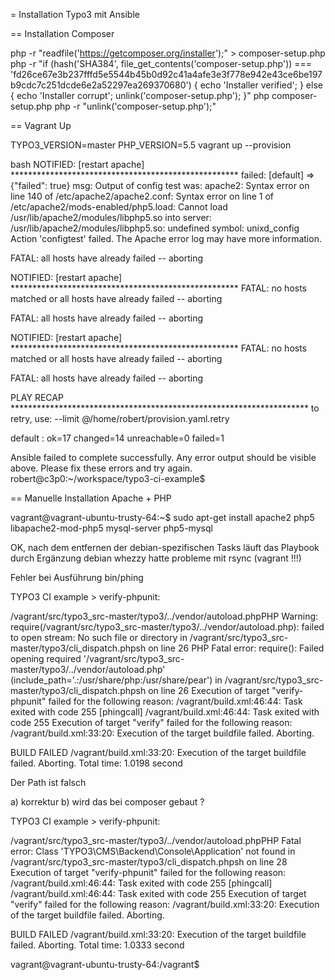 = Installation Typo3 mit Ansible

== Installation Composer

php -r "readfile('https://getcomposer.org/installer');" > composer-setup.php
php -r "if (hash('SHA384', file_get_contents('composer-setup.php')) === 'fd26ce67e3b237fffd5e5544b45b0d92c41a4afe3e3f778e942e43ce6be197b9cdc7c251dcde6e2a52297ea269370680') { echo 'Installer verified'; } else { echo 'Installer corrupt'; unlink('composer-setup.php'); }"
php composer-setup.php
php -r "unlink('composer-setup.php');"

== Vagrant Up

TYPO3_VERSION=master PHP_VERSION=5.5 vagrant up --provision

bash
NOTIFIED: [restart apache] **************************************************** 
failed: [default] => {"failed": true}
msg: Output of config test was:
apache2: Syntax error on line 140 of /etc/apache2/apache2.conf: Syntax error on line 1 of /etc/apache2/mods-enabled/php5.load: Cannot load /usr/lib/apache2/modules/libphp5.so into server: /usr/lib/apache2/modules/libphp5.so: undefined symbol: unixd_config
Action 'configtest' failed.
The Apache error log may have more information.


FATAL: all hosts have already failed -- aborting

NOTIFIED: [restart apache] **************************************************** 
FATAL: no hosts matched or all hosts have already failed -- aborting


FATAL: all hosts have already failed -- aborting

NOTIFIED: [restart apache] **************************************************** 
FATAL: no hosts matched or all hosts have already failed -- aborting


FATAL: all hosts have already failed -- aborting

PLAY RECAP ******************************************************************** 
           to retry, use: --limit @/home/robert/provision.yaml.retry

default                    : ok=17   changed=14   unreachable=0    failed=1   

Ansible failed to complete successfully. Any error output should be
visible above. Please fix these errors and try again.
robert@c3p0:~/workspace/typo3-ci-example$ 

== Manuelle Installation Apache + PHP

vagrant@vagrant-ubuntu-trusty-64:~$ sudo apt-get install apache2 php5 libapache2-mod-php5 mysql-server php5-mysql

OK, nach dem entfernen der debian-spezifischen Tasks läuft das Playbook durch
Ergänzung debian whezzy hatte probleme mit rsync (vagrant !!!)

Fehler bei Ausführung bin/phing

TYPO3 CI example > verify-phpunit:

/vagrant/src/typo3_src-master/typo3/../vendor/autoload.phpPHP Warning:  require(/vagrant/src/typo3_src-master/typo3/../vendor/autoload.php): failed to open stream: No such file or directory in /vagrant/src/typo3_src-master/typo3/cli_dispatch.phpsh on line 26
PHP Fatal error:  require(): Failed opening required '/vagrant/src/typo3_src-master/typo3/../vendor/autoload.php' (include_path='.:/usr/share/php:/usr/share/pear') in /vagrant/src/typo3_src-master/typo3/cli_dispatch.phpsh on line 26
Execution of target "verify-phpunit" failed for the following reason: /vagrant/build.xml:46:44: Task exited with code 255
[phingcall] /vagrant/build.xml:46:44: Task exited with code 255
Execution of target "verify" failed for the following reason: /vagrant/build.xml:33:20: Execution of the target buildfile failed. Aborting.

BUILD FAILED
/vagrant/build.xml:33:20: Execution of the target buildfile failed. Aborting.
Total time: 1.0198 second

Der Path ist falsch

a) korrektur
b) wird das bei composer gebaut ?

TYPO3 CI example > verify-phpunit:

/vagrant/src/typo3_src-master/typo3/../vendor/autoload.phpPHP Fatal error:  Class 'TYPO3\CMS\Backend\Console\Application' not found in /vagrant/src/typo3_src-master/typo3/cli_dispatch.phpsh on line 28
Execution of target "verify-phpunit" failed for the following reason: /vagrant/build.xml:46:44: Task exited with code 255
[phingcall] /vagrant/build.xml:46:44: Task exited with code 255
Execution of target "verify" failed for the following reason: /vagrant/build.xml:33:20: Execution of the target buildfile failed. Aborting.

BUILD FAILED
/vagrant/build.xml:33:20: Execution of the target buildfile failed. Aborting.
Total time: 1.0333 second

vagrant@vagrant-ubuntu-trusty-64:/vagrant$ 

